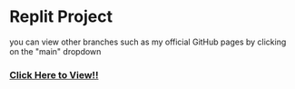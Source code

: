 # Replit Project 

you can view other branches such as my official GitHub pages by clicking on the "main" dropdown
### [Click Here to View!!](https://replit.com/@Danny4w/csp-tri3#README.md)


